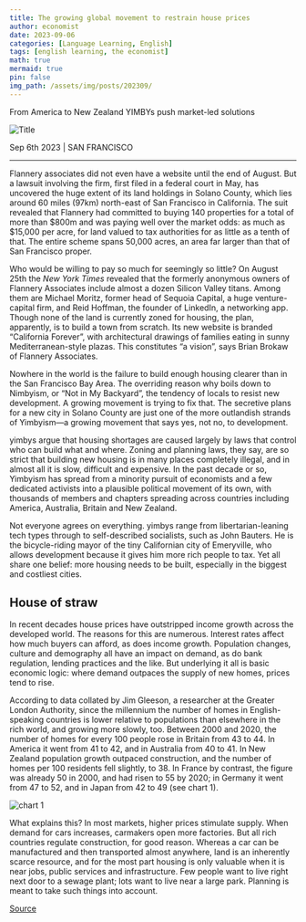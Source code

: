 ```yaml
---
title: The growing global movement to restrain house prices
author: economist
date: 2023-09-06
categories: [Language Learning, English]
tags: [english learning, the economist]
math: true
mermaid: true
pin: false
img_path: /assets/img/posts/202309/
---
```


From America to New Zealand YIMBYs push market-led solutions

![Title](20230909_IRD001.webp)

Sep 6th 2023 \|  SAN FRANCISCO

---

Flannery associates did not even have a website until the end of August. But a lawsuit involving the firm, first filed in a federal court in May, has uncovered the huge extent of its land holdings in Solano County, which lies around 60 miles (97km) north-east of San Francisco in California. The suit revealed that Flannery had committed to buying 140 properties for a total of more than $800m and was paying well over the market odds: as much as $15,000 per acre, for land valued to tax authorities for as little as a tenth of that. The entire scheme spans 50,000 acres, an area far larger than that of San Francisco proper.

Who would be willing to pay so much for seemingly so little? On August 25th the *New York Times* revealed that the formerly anonymous owners of Flannery Associates include almost a dozen Silicon Valley titans. Among them are Michael Moritz, former head of Sequoia Capital, a huge venture-capital firm, and Reid Hoffman, the founder of LinkedIn, a networking app. Though none of the land is currently zoned for housing, the plan, apparently, is to build a town from scratch. Its new website is branded “California Forever”, with architectural drawings of families eating in sunny Mediterranean-style plazas. This constitutes “a vision”, says Brian Brokaw of Flannery Associates.

Nowhere in the world is the failure to build enough housing clearer than in the San Francisco Bay Area. The overriding reason why boils down to Nimbyism, or “Not in My Backyard”, the tendency of locals to resist new development. A growing movement is trying to fix that. The secretive plans for a new city in Solano County are just one of the more outlandish strands of Yimbyism—a growing movement that says yes, not no, to development.

yimbys argue that housing shortages are caused largely by laws that control who can build what and where. Zoning and planning laws, they say, are so strict that building new housing is in many places completely illegal, and in almost all it is slow, difficult and expensive. In the past decade or so, Yimbyism has spread from a minority pursuit of economists and a few dedicated activists into a plausible political movement of its own, with thousands of members and chapters spreading across countries including America, Australia, Britain and New Zealand.

Not everyone agrees on everything. yimbys range from libertarian-leaning tech types through to self-described socialists, such as John Bauters. He is the bicycle-riding mayor of the tiny Californian city of Emeryville, who allows development because it gives him more rich people to tax. Yet all share one belief: more housing needs to be built, especially in the biggest and costliest cities.

## House of straw

In recent decades house prices have outstripped income growth across the developed world. The reasons for this are numerous. Interest rates affect how much buyers can afford, as does income growth. Population changes, culture and demography all have an impact on demand, as do bank regulation, lending practices and the like. But underlying it all is basic economic logic: where demand outpaces the supply of new homes, prices tend to rise.

According to data collated by Jim Gleeson, a researcher at the Greater London Authority, since the millennium the number of homes in English-speaking countries is lower relative to populations than elsewhere in the rich world, and growing more slowly, too. Between 2000 and 2020, the number of homes for every 100 people rose in Britain from 43 to 44. In America it went from 41 to 42, and in Australia from 40 to 41. In New Zealand population growth outpaced construction, and the number of homes per 100 residents fell slightly, to 38. In France by contrast, the figure was already 50 in 2000, and had risen to 55 by 2020; in Germany it went from 47 to 52, and in Japan from 42 to 49 (see chart 1).

![chart 1](20230909_IRC412.webp)

What explains this? In most markets, higher prices stimulate supply. When demand for cars increases, carmakers open more factories. But all rich countries regulate construction, for good reason. Whereas a car can be manufactured and then transported almost anywhere, land is an inherently scarce resource, and for the most part housing is only valuable when it is near jobs, public services and infrastructure. Few people want to live right next door to a sewage plant; lots want to live near a large park. Planning is meant to take such things into account.



[Source](https://www.economist.com/international/2023/09/06/the-growing-global-movement-to-restrain-house-prices?itm_source=parsely-api)